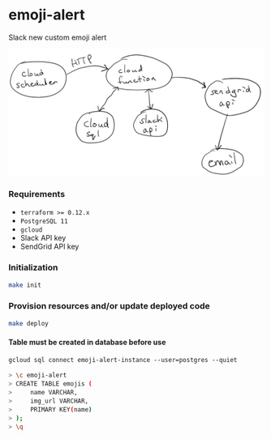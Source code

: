 # emoji-alert

Slack new custom emoji alert

![diagram](diagram.png)

### Requirements

- `terraform >= 0.12.x`
- `PostgreSQL 11`
- `gcloud`
- Slack API key
- SendGrid API key

### Initialization

```sh
make init
```

### Provision resources and/or update deployed code

```sh
make deploy
```

#### Table must be created in database before use
```
gcloud sql connect emoji-alert-instance --user=postgres --quiet
```
```sh
> \c emoji-alert
> CREATE TABLE emojis (
>     name VARCHAR, 
>     img_url VARCHAR,
>     PRIMARY KEY(name)
> );
> \q
```
